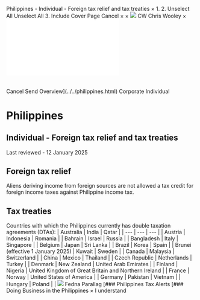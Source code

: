 Philippines - Individual - Foreign tax relief and tax treaties
×
1.
2.
Unselect All
Unselect All
3.
Include Cover Page
Cancel
×
×
![](../../-/media/world-wide-tax-summaries/attachments/global---chris-wooley.ashx%3Frev=ac5e5f3223b34096b1afc2a6009c7320&revision=ac5e5f32-23b3-4096-b1af-c2a6009c7320&hash=859B7ADC84DC2CBEC9760E9E6EE7DE6D0A8BFCDF)
CW
Chris Wooley
×
![](foreign-tax-relief-and-tax-treaties.html)
######
Cancel
Send
Overview](../../philippines.html)
Corporate
Individual
# Philippines
## Individual - Foreign tax relief and tax treaties
Last reviewed - 12 January 2025
## Foreign tax relief
Aliens deriving income from foreign sources are not allowed a tax credit for foreign income taxes against Philippine income tax.
## Tax treaties
Countries with which the Philippines currently has double taxation agreements (DTAs):
| Australia | India | Qatar |
| --- | --- | --- |
| Austria | Indonesia | Romania |
| Bahrain | Israel | Russia |
| Bangladesh | Italy | Singapore |
| Belgium | Japan | Sri Lanka |
| Brazil | Korea | Spain |
| Brunei (effective 1 January 2025) | Kuwait | Sweden |
| Canada | Malaysia | Switzerland |
| China | Mexico | Thailand |
| Czech Republic | Netherlands | Turkey |
| Denmark | New Zealand | United Arab Emirates |
| Finland | Nigeria | United Kingdom of Great Britain and Northern Ireland |
| France | Norway | United States of America |
| Germany | Pakistan | Vietnam |
| Hungary | Poland |  |
![](../../-/media/world-wide-tax-summaries/attachments/philippines---fedna-b.ashx%3Frev=78df384c77c1426bb37db496709ca33c&revision=78df384c-77c1-426b-b37d-b496709ca33c&hash=3C2C0EE1AC66974C52806A7CC6C7209A2CECA171)
Fedna Parallag
[### Philippines Tax Alerts
[### Doing Business in the Philippines
×
I understand